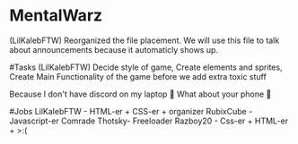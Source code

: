 # MentalWarz
(LilKalebFTW) Reorganized the file placement. We will use this file to talk about announcements because it automaticly shows up.

#Tasks
(LilKalebFTW)
Decide style of game,
Create elements and sprites,
Create Main Functionality of the game before we add extra toxic stuff


Because I don't have discord on my laptop :thinking:
What about your phone :thinking:



#Jobs
LilKalebFTW - HTML-er + CSS-er + organizer
RubixCube - Javascript-er
Comrade Thotsky- Freeloader
Razboy20 - Css-er + HTML-er + >:(
